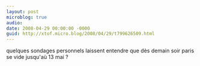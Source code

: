 ```yaml
---
layout: post
microblog: true
audio: 
date: 2008-04-29 00:00:00 -0000
guid: http://xtof.micro.blog/2008/04/29/t799626509.html
---
```

quelques sondages personnels laissent entendre que dès demain soir paris se vide jusqu'aù 13 mai ?
